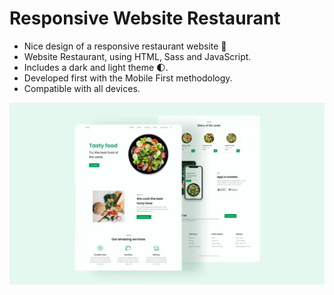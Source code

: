 # Responsive Website Restaurant

- Nice design of a responsive restaurant website 🥗
- Website Restaurant, using HTML, Sass and JavaScript.
- Includes a dark and light theme 🌓.
- Developed first with the Mobile First methodology.
- Compatible with all devices.

![preview img](/preview.png)
